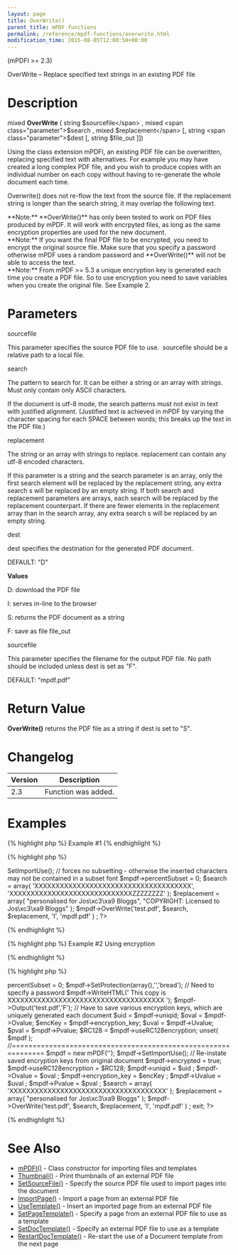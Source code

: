 ```yaml
---
layout: page
title: OverWrite()
parent_title: mPDF functions
permalink: /reference/mpdf-functions/overwrite.html
modification_time: 2015-08-05T12:00:50+00:00
---
```


(mPDFI &gt;= 2.3)

OverWrite – Replace specified text strings in an existing PDF file

# Description

mixed **OverWrite** ( string <span class="parameter">$sourcefile</span> , mixed <span class="parameter">$search</span> , mixed <span class="parameter">$replacement</span> [, string <span class="parameter">$dest</span> [, string <span class="parameter">$file_out</span> ]])

Using the class extension mPDFI, an existing PDF file can be overwritten, replacing specified text with alternatives. For example you may have created a long complex PDF file, and you wish to produce copies with an individual number on each copy without having to re-generate the whole document each time.

Overwrite() does not re-flow the text from the source file. If the <span class="parameter">replacement</span> string is longer than the <span class="parameter">search</span> string, it may overlap the following text.

<div class="alert alert-info" role="alert">**Note:** **OverWrite()** has only been tested to work on PDF files produced by mPDF. It will work with encrpyted files, as long as the same encryption properties are used for the new document.</div>

<div class="alert alert-info" role="alert">**Note:** If you want the final PDF file to be encrypted, you need to encrypt the original source file. Make sure that you specify a password otherwise mPDF uses a random password and **OverWrite()** will not be able to access the text.</div>

<div class="alert alert-info" role="alert">**Note:** From mPDF &gt;= 5.3 a unique encryption key is generated each time you create a PDF file. So to use encryption you need to save variables when you create the original file. See Example 2.</div>

# Parameters

<span class="parameter">sourcefile</span>

This parameter specifies the source PDF file to use.  <span class="parameter">sourcefile</span> should be a relative path to a local file.

<span class="parameter">search</span>

The pattern to search for. It can be either a string or an array with strings. Must only contain only ASCII characters.

If the document is utf-8 mode, the search patterns must not exist in text with justified alignment. (Justified text is achieved in mPDF by varying the character spacing for each <span class="smallblock">SPACE</span> between words; this breaks up the text in the PDF file.)

<span class="parameter">replacement</span>

The string or an array with strings to replace. <span class="parameter">replacement</span> can contain any utf-8 encoded characters.

If this parameter is a string and the <span class="parameter">search</span> parameter is an array, only the first <span class="parameter">search</span> element will be replaced by the <span class="parameter">replacement</span> string, any extra <span class="parameter">search</span> s will be replaced by an empty string. If both <span class="parameter">search</span> and <span class="parameter">replacement</span> parameters are arrays, each <span class="parameter">search</span> will be replaced by the <span class="parameter">replacement</span> counterpart. If there are fewer elements in the <span class="parameter">replacement</span> array than in the <span class="parameter">search</span> array, any extra <span class="parameter">search</span> s will be replaced by an empty string.

<span class="parameter">dest</span>

<span class="parameter">dest</span> specifies the destination for the generated PDF document.

<span class="smallblock">DEFAULT</span>: "D"

**Values**

D: download the PDF file

I: serves in-line to the browser

S: returns the PDF document as a string

F: save as file <span class="parameter">file_out

</span>

<span class="parameter">sourcefile</span>

This parameter specifies the filename for the output PDF file. No path should be included unless <span class="parameter">dest</span> is set as "F".

<span class="smallblock">DEFAULT</span>: "mpdf.pdf"

# Return Value

**OverWrite()** returns the PDF file as a string if <span class="parameter">dest</span> is set to "S".

# Changelog

<table class="table"> <thead>
<tr> <th>Version</th><th>Description</th> </tr>
</thead> <tbody>
<tr>
<td>2.3</td>
<td>Function was added.</td>
</tr>
</tbody> </table>

# Examples

{% highlight php %}
Example #1
{% endhighlight %}

{% highlight php %}
<?php

include("// Require composer autoload
require_once __DIR__ . '/vendor/autoload.php';");

// Must set codepage (e.g. UTF-8 or Core fonts) the same as for original document

// The rest of the parameters do nothing

$mpdf = new mPDFI('');

$mpdf->SetImportUse();

// forces no subsetting - otherwise the inserted characters may not be contained in a subset font

$mpdf->percentSubset = 0;

$search = array(

        'XXXXXXXXXXXXXXXXXXXXXXXXXXXXXXXXXXXXX',

        'XXXXXXXXXXXXXXXXXXXXXXXXXXXXXZZZZZZZZ'

);

$replacement = array(

        "personalised for Jos\xc3\xa9 Bloggs",

        "COPYRIGHT: Licensed to Jos\xc3\xa9 Bloggs"

);

$mpdf->OverWrite('test.pdf', $search, $replacement, 'I', 'mpdf.pdf' ) ;

?>
{% endhighlight %}

{% highlight php %}
Example #2  Using encryption

{% endhighlight %}

{% highlight php %}
<?php

include("// Require composer autoload
require_once __DIR__ . '/vendor/autoload.php';");

$mpdf = new mPDF('');

$mpdf->percentSubset = 0;

$mpdf->SetProtection(array(),'','bread');   // Need to specify a password

$mpdf->WriteHTML('
This copy is XXXXXXXXXXXXXXXXXXXXXXXXXXXXXXXXXXXXX
');

$mpdf->Output('test.pdf','F');

    // Have to save various encryption keys, which are uniquely generated each document

    $uid = $mpdf->uniqid;

    $oval = $mpdf->Ovalue;

    $encKey = $mpdf->encryption_key;

    $uval = $mpdf->Uvalue;

    $pval = $mpdf->Pvalue;

    $RC128 = $mpdf->useRC128encryption;

unset( $mpdf );

//==============================================================

$mpdf = new mPDF('');

$mpdf->SetImportUse();

    // Re-instate saved encryption keys from original document

    $mpdf->encrypted = true;

    $mpdf->useRC128encryption = $RC128;

    $mpdf->uniqid = $uid ;

    $mpdf->Ovalue = $oval ;

    $mpdf->encryption_key = $encKey ;

    $mpdf->Uvalue = $uval ;

    $mpdf->Pvalue = $pval ;

$search = array(

        'XXXXXXXXXXXXXXXXXXXXXXXXXXXXXXXXXXXXX'

);

$replacement = array(

        "personalised for Jos\xc3\xa9 Bloggs"

);

$mpdf->OverWrite('test.pdf', $search, $replacement, 'I', 'mpdf.pdf' ) ;

exit;

?>
{% endhighlight %}

# See Also

<ul>
<li><a href="index4a46.html?tid=348">mPDFI()</a> - Class constructor for importing files and templates</li>
<li><a href="{{ "/reference/mpdf-functions/thumbnail.html" | prepend: site.baseurl }}">Thumbnail()</a> - Print thumbnails of an external PDF file</li>
<li><a href="{{ "/reference/mpdf-functions/setsourcefile.html" | prepend: site.baseurl }}">SetSourceFile()</a> - Specify the source PDF file used to import pages into the document</li>
<li><a href="{{ "/reference/mpdf-functions/importpage.html" | prepend: site.baseurl }}">ImportPage()</a> - Import a page from an external PDF file</li>
<li><a href="{{ "/reference/mpdf-functions/usetemplate.html" | prepend: site.baseurl }}">UseTemplate()</a> - Insert an imported page from an external PDF file</li>
<li><a href="{{ "/reference/mpdf-functions/setpagetemplate.html" | prepend: site.baseurl }}">SetPageTemplate()</a> - Specify a page from an external PDF file to use as a template</li>
<li><a href="{{ "/reference/mpdf-functions/setdoctemplate.html" | prepend: site.baseurl }}">SetDocTemplate()</a> - Specify an external PDF file to use as a template</li>
<li><a href="{{ "/reference/mpdf-functions/restartdoctemplate.html" | prepend: site.baseurl }}">RestartDocTemplate()</a> - Re-start the use of a Document template from the next page</li>
</ul>
